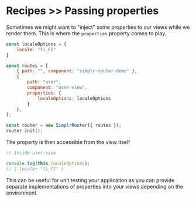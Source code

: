 # Recipes >> Passing properties

Sometimes we might want to "inject" some properties to our views while we render them. This is where the `properties` property comes to play.

```javascript
const localeOptions = {
    locale: "fi_FI"
}

const routes = [
    { path: "", component: "simplr-router-demo" },
    {
        path: "user",
        component: "user-view",
        properties: {
            localeOptions: localeOptions
        }
    },
];

const router = new SimplrRouter({ routes });
router.init();
```

The property is then accessible from the view itself

```javascript
// Inside user-view

console.log(this.localeOptions);
// { locale: "fi_FI" }
```

This can be useful for unit testing your application as you can provide separate implementations of properties into
your views depending on the environment.
